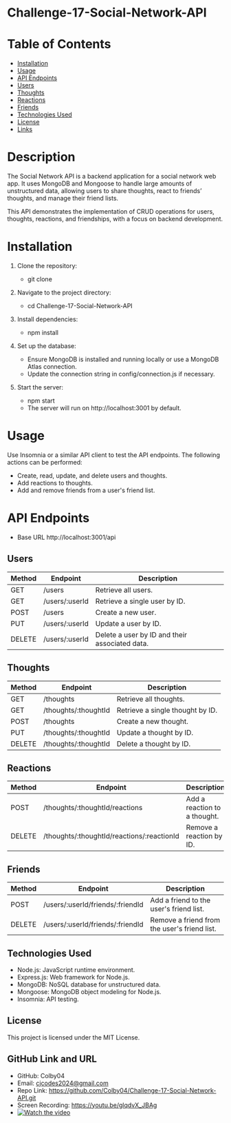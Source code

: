 # Challenge-17-Social-Network-API

# Table of Contents
- [Installation](#installation)
- [Usage](#usage)
- [API Endpoints](#APIEndpoints)
- [Users](#Users)
- [Thoughts](#Thoughts)
- [Reactions](#Reactions)
- [Friends](#Friends)
- [Technologies Used](#technologiesused)
- [License](#license)
- [Links](#Links)

# Description
The Social Network API is a backend application for a social network web app. It uses MongoDB and Mongoose to handle large amounts of unstructured data, allowing users to share thoughts, react to friends’ thoughts, and manage their friend lists.

This API demonstrates the implementation of CRUD operations for users, thoughts, reactions, and friendships, with a focus on backend development.

# Installation
 1. Clone the repository:
    - git clone <repository-url>

2. Navigate to the project directory:
    - cd Challenge-17-Social-Network-API
    
3. Install dependencies:
    - npm install

4. Set up the database:
    - Ensure MongoDB is installed and running locally or use a MongoDB Atlas connection.
    - Update the connection string in config/connection.js if necessary.

5. Start the server:    
    - npm start
    - The server will run on http://localhost:3001 by default.

# Usage
Use Insomnia or a similar API client to test the API endpoints. The following actions can be performed:

 - Create, read, update, and delete users and thoughts.
 - Add reactions to thoughts.
 - Add and remove friends from a user's friend list.

 # API Endpoints
- Base URL
        http://localhost:3001/api

## Users

| Method | Endpoint       | Description                      |
|--------|------------------|----------------------------------|
| GET    | /users           | Retrieve all users.              |
| GET    | /users/:userId   | Retrieve a single user by ID.    |
| POST   | /users           | Create a new user.               |
| PUT    | /users/:userId   | Update a user by ID.             |
| DELETE | /users/:userId   | Delete a user by ID and their associated data. |

## Thoughts

| Method | Endpoint             | Description                      |
|--------|----------------------|----------------------------------|
| GET    | /thoughts            | Retrieve all thoughts.           |
| GET    | /thoughts/:thoughtId | Retrieve a single thought by ID. |
| POST   | /thoughts            | Create a new thought.            |
| PUT    | /thoughts/:thoughtId | Update a thought by ID.          |
| DELETE | /thoughts/:thoughtId | Delete a thought by ID.          |

## Reactions

| Method | Endpoint                             | Description                      |
|--------|--------------------------------------|----------------------------------|
| POST   | /thoughts/:thoughtId/reactions       | Add a reaction to a thought.     |
| DELETE | /thoughts/:thoughtId/reactions/:reactionId | Remove a reaction by ID.         |

## Friends

| Method | Endpoint                             | Description                      |
|--------|--------------------------------------|----------------------------------|
| POST   | /users/:userId/friends/:friendId     | Add a friend to the user's friend list. |
| DELETE | /users/:userId/friends/:friendId     | Remove a friend from the user's friend list. |

## Technologies Used
- Node.js: JavaScript runtime environment.
- Express.js: Web framework for Node.js.
- MongoDB: NoSQL database for unstructured data.
- Mongoose: MongoDB object modeling for Node.js.
- Insomnia: API testing.

## License
This project is licensed under the MIT License.

## GitHub Link and URL
- GitHub: Colby04
- Email: cjcodes2024@gmail.com
- Repo Link: https://github.com/Colby04/Challenge-17-Social-Network-API.git
- Screen Recording: https://youtu.be/glqdvX_JBAg
- [![Watch the video](https://img.youtube.com/vi/glqdvX_JBAg/0.jpg)](https://www.youtube.com/watch?v=<glqdvX_JBAg) 
